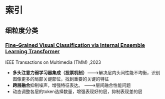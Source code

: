 # 索引

## 细粒度分类

### [Fine-Grained Visual Classification via Internal  Ensemble Learning Transformer](./202507/Fine-Grained%20Visual%20Classification%20via%20Internal%20%20Ensemble%20Learning%20Transformer.md)

IEEE Transactions on Multimedia (TMM) ,2023

* **多头注意力弱学习器集成（投票机制）**--->解决层内头间性能不均衡，识别图像更多的局部关键部位，找到重要的关键的特征
* **跨层融合**抑制噪声，增强特征表达。 --->层间融合性能问题
* 动态调整各层的token选择数量，增强表现好的层，抑制表现差的层
